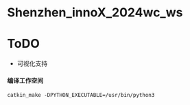 # Shenzhen_innoX_2024wc_ws

# ToDO
- 可视化支持


#### 编译工作空间
```
catkin_make -DPYTHON_EXECUTABLE=/usr/bin/python3
```
